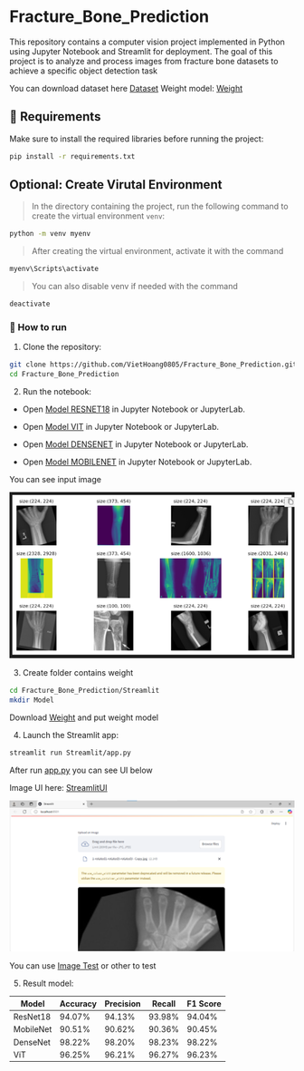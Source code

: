 # Fracture_Bone_Prediction

This repository contains a computer vision project implemented in Python using Jupyter Notebook and Streamlit for deployment. The goal of this project is to analyze and process images from fracture bone datasets to achieve a specific object detection task 


You can download dataset here [Dataset](https://drive.google.com/drive/folders/1h5lIBfUuc8mnh2PIxwXOUJloqk4ciSMj?usp=sharing)
Weight model: [Weight](https://drive.google.com/drive/folders/1bHws5HjavQFbnSz0EPteM1r5_Of1ngzF?usp=sharing)


## 📌 Requirements

Make sure to install the required libraries before running the project:

```bash
pip install -r requirements.txt
```

## Optional: Create Virutal Environment

> In the directory containing the project, run the following command to create the virtual environment `venv`:

```bash
python -m venv myenv
```

> After creating the virtual environment, activate it with the command

```bash
myenv\Scripts\activate
```

> You can also disable venv if needed with the command

```bash
deactivate
```

### :rocket: How to run

1. Clone the repository:
``` bash
git clone https://github.com/VietHoang0805/Fracture_Bone_Prediction.git
cd Fracture_Bone_Prediction
```

2. Run the notebook:

+ Open [Model RESNET18](resnet-18-reduceoverfit.ipynb) in Jupyter Notebook or JupyterLab.

+ Open [Model VIT](vit-fracture-prediction-newversion.ipynb) in Jupyter Notebook or JupyterLab.

+ Open [Model DENSENET](densenet-bone-fracture.ipynb) in Jupyter Notebook or JupyterLab.

+ Open [Model MOBILENET](mobilenet-bone-fracture.ipynb) in Jupyter Notebook or JupyterLab.

You can see input image

![alt text](Images/Untitled.png "Title")

3. Create folder contains weight

``` bash
cd Fracture_Bone_Prediction/Streamlit
mkdir Model
```
Download [Weight](https://drive.google.com/drive/folders/1bHws5HjavQFbnSz0EPteM1r5_Of1ngzF?usp=sharing) and put weight model

4. Launch the Streamlit app:
``` bash
streamlit run Streamlit/app.py
```
After run [app.py](Streamlit/app.py "Streamlit") you can see UI below

Image UI here: [StreamlitUI](/Images/Streamlit.png) 

![alt text](/Images/Streamlit.png "Streamlit")

You can use [Image Test](Images/Test) or other to test

5. Result model:


| Model     | Accuracy | Precision | Recall | F1 Score |
|-----------|----------|-----------|--------|----------|
| ResNet18  | 94.07%   | 94.13%    | 93.98% | 94.04%   |
| MobileNet | 90.51%   | 90.62%    | 90.36% | 90.45%   |
| DenseNet  | 98.22%   | 98.20%    | 98.23% | 98.22%   |
| ViT       | 96.25%   | 96.21%    | 96.27% | 96.23%   |
